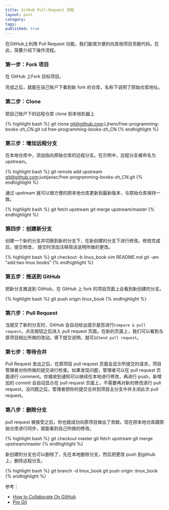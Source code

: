 ```yaml
---
title: GitHub Pull-Request 流程
layout: post
category:
tags:
published: true
---
```


在GitHub上利用 Pull Request 功能，我们能很方便的向其他项目贡献代码。在此，简要介绍下操作流程。

### 第一步：Fork 项目

在 GitHub 上Fork 目标项目。

完成之后，就能在自己账户下看到新 fork 的仓库，名称下说明了原始仓库地址。

### 第二步：Clone 

把自己账户下的远程仓库 clone 到本地机器上

{% highlight bash %}
git clone git@github.com:Ljhero/free-programming-books-zh_CN.git
cd free-programming-books-zh_CN
{% endhighlight %}

### 第三步：增加远程分支

在本地仓库中，添加指向原始仓库的远程分支。在示例中，远程分支被命名为 upstream。

{% highlight bash %}
git remote add upstream git@github.com:justjavac/free-programming-books-zh_CN.git
{% endhighlight %}

通过 upstream 就可以很方便的把本地仓库更新到最新版本，与原始仓库保持一致。

{% highlight bash %}
git fetch upstream
git merge upstream/master
{% endhighlight %}

### 第四步：创建新分支

创建一个新的分支并切换到新的分支下，在新创建的分支下进行修改。修改完成后，提交修改，
提交时添加注释简洁说明所做的更改。

{% highlight bash %}
git checkout -b linux_book
vim README.md
git -am "add two linux books"
{% endhighlight %}

### 第五步：推送到 GitHub

把新分支推送到 GitHub，在 GitHub 上 fork 的项目页面上会看到新创建的分支。

{% highlight bash %}
git push origin linux_book
{% endhighlight %}

### 第六步：Pull Request

当提交了新的分支时，GitHub 会自动给出提示是否进行`Compare & pull request`。点击按钮之后进入 pull request 页面。在新的页面上，我们可以看到与原项目相比所做的改动。填下提交说明，就可以`Send pull request`。

### 第七步：等待合并

Pull Request 发出之后，在原项目 pull request 页面会显示所提交的请求。项目管理者对你所做的提交进行检查。如果发现问题，管理者可以在 pull request 页面进行 comment。你接收到通知可以继续在本地进行修改，再进行 push，新增加的 commit 会自动显示在 pull request 页面上，不需要再对新的修改进行 pull request。没问题之后，管理者把你的提交合并到项目主分支中并关闭此次 pull request。

### 第八步：删除分支

pull request 被接受之后，你也就成功向原项目做出了贡献。现在把本地仓库跟原始仓库进行同步，就能看到自己所做的修改。

{% highlight bash %}
git checkout master
git fetch upstream
git merge upstream/master
{% endhighlight %}

新创建的分支也可以删除了，先在本地删除分支，然后把更改 push 到github 上，删除远程分支。

{% highlight bash %}
git branch -d linux_book
git push origin :linux_book
{% endhighlight %}

参考：

- [How to Collaborate On GitHub](http://net.tutsplus.com/tutorials/tools-and-tips/how-to-collaborate-on-github/)
- [Pro Git](http://git-scm.com/book/zh)
